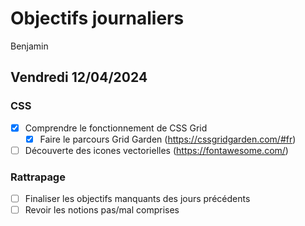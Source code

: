 # Objectifs journaliers

Benjamin

## Vendredi 12/04/2024

### CSS

- [X] Comprendre le fonctionnement de CSS Grid
  - [X] Faire le parcours Grid Garden (https://cssgridgarden.com/#fr)
- [ ] Découverte des icones vectorielles (https://fontawesome.com/)

### Rattrapage

- [ ] Finaliser les objectifs manquants des jours précédents
- [ ] Revoir les notions pas/mal comprises
